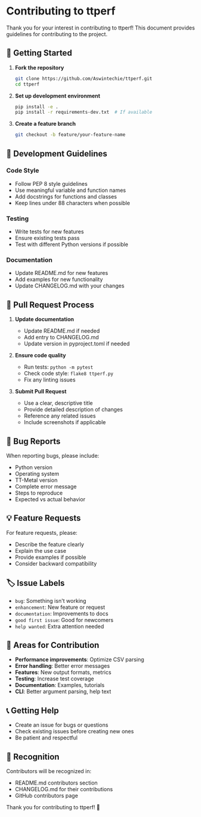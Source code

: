 # Contributing to ttperf

Thank you for your interest in contributing to ttperf! This document provides guidelines for contributing to the project.

## 🚀 Getting Started

1. **Fork the repository**
   ```bash
   git clone https://github.com/Aswintechie/ttperf.git
   cd ttperf
   ```

2. **Set up development environment**
   ```bash
   pip install -e .
   pip install -r requirements-dev.txt  # If available
   ```

3. **Create a feature branch**
   ```bash
   git checkout -b feature/your-feature-name
   ```

## 🔧 Development Guidelines

### Code Style
- Follow PEP 8 style guidelines
- Use meaningful variable and function names
- Add docstrings for functions and classes
- Keep lines under 88 characters when possible

### Testing
- Write tests for new features
- Ensure existing tests pass
- Test with different Python versions if possible

### Documentation
- Update README.md for new features
- Add examples for new functionality
- Update CHANGELOG.md with your changes

## 📝 Pull Request Process

1. **Update documentation**
   - Update README.md if needed
   - Add entry to CHANGELOG.md
   - Update version in pyproject.toml if needed

2. **Ensure code quality**
   - Run tests: `python -m pytest`
   - Check code style: `flake8 ttperf.py`
   - Fix any linting issues

3. **Submit Pull Request**
   - Use a clear, descriptive title
   - Provide detailed description of changes
   - Reference any related issues
   - Include screenshots if applicable

## 🐛 Bug Reports

When reporting bugs, please include:
- Python version
- Operating system
- TT-Metal version
- Complete error message
- Steps to reproduce
- Expected vs actual behavior

## 💡 Feature Requests

For feature requests, please:
- Describe the feature clearly
- Explain the use case
- Provide examples if possible
- Consider backward compatibility

## 🏷️ Issue Labels

- `bug`: Something isn't working
- `enhancement`: New feature or request
- `documentation`: Improvements to docs
- `good first issue`: Good for newcomers
- `help wanted`: Extra attention needed

## 🎯 Areas for Contribution

- **Performance improvements**: Optimize CSV parsing
- **Error handling**: Better error messages
- **Features**: New output formats, metrics
- **Testing**: Increase test coverage
- **Documentation**: Examples, tutorials
- **CLI**: Better argument parsing, help text

## 📞 Getting Help

- Create an issue for bugs or questions
- Check existing issues before creating new ones
- Be patient and respectful

## 🌟 Recognition

Contributors will be recognized in:
- README.md contributors section
- CHANGELOG.md for their contributions
- GitHub contributors page

Thank you for contributing to ttperf! 🚀 